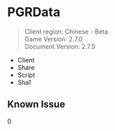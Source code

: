 # PGRData
> Client region: Chinese - Beta <br>
> Game Version: 2.7.0 <br/>
> Document Version: 2.7.5 <br/>

- Client
- Share
- Script
- Sha1

## Known Issue 
0
